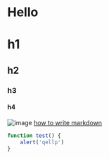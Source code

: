 Hello
=====
# h1
## h2
### h3
#### h4
![image](https://help.github.com/assets/help/set-up-git-27bd5975b24e994bc994ec1cf5c82ff9.gif)
[how to write markdown](https://help.github.com/articles/github-flavored-markdown)
```javascript
function test() {
    alert('qellp')
}
```
